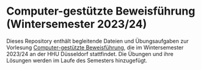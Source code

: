 # Computer-gestützte Beweisführung (Wintersemester 2023/24)

Dieses Repository enthält begleitende Dateien und Übungsaufgaben zur Vorlesung
[Computer-gestützte Beweisführung](https://www.math.uni-duesseldorf.de/~internet/CB-V-W23/),
die im Wintersemester 2023/24 an der HHU Düsseldorf stattfindet.
Die Übungen und ihre Lösungen werden im Laufe des Semesters hinzugefügt.
